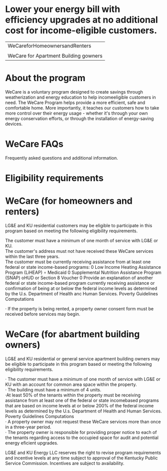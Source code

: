 # Lower your energy bill with efficiency upgrades at no additional cost for income-eligible customers.  

<html><body><table><tr><td>WeCareforHomeownersandRenters</td></tr><tr><td></td></tr><tr><td>WeCare for Apartment Building gowners</td></tr></table></body></html>  

# About the program  

WeCare is a voluntary program designed to create savings through weatherization and energy education to help incomeeligible customers in need. The WeCare Program helps provide a more efficient, safe and comfortable home. More importantly, it teaches our customers how to take more control over their energy usage - whether it's through your own energy conservation efforts, or through the installation of energy-saving devices.  

# WeCare FAQs  

Frequently asked questions and additional information.  

# Eligibility requirements  

# WeCare (for homeowners and renters)  

LG&E and KU residential customers may be eligible to participate in this program based on meeting the following eligibility requirements.  

The customer must have a minimum of one month of service with LG&E or KU.   
The customer's address must not have received these WeCare services within the last three years.   
The customer must be currently receiving assistance from at least one federal or state income-based programs: 0 Low Income Heating Assistance Program (LiHEAP) $\circ$ Medicaid 0  Supplemental Nutrition Assistance Program (SNAP) oHUD or Section 8 Voucher 0 Provide an explanation of another federal or state income-based program currently receiving assistance or confirmation of being at or below the federal income levels as determined by the U.s. Department of Health anc Human Services. Poverty Guidelines Computations  

· If the property is being rented, a property owner consent form must be received before services may begin.  

# WeCare (for abartment building owners)  

LG&E and KU residential or general service apartment building owners may be eligible to participate in this program based or meeting the following eligibility requirements.  

· The customer must have a minimum of one month of service with LG&E or KU with an account for common area space within the property.   
· The building must have a minimum of 4 units.   
·At least $50\%$ of the tenants within the property must be receiving assistance from at least one of the federal or state incomebased programs that are based on income levels at or below $200\%$ of the federal income levels as determined by the U.s. Department of Health and Human Services. Poverty Guidelines Computations   
· A property owner may not request these WeCare services more than once in a three-year period.   
· The property owner is responsible for providing proper notice to each of the tenants regarding access to the occupied space for audit and potential energy eficient upgrades.  

LG&E and KU Energy LLC reserves the right to revise program requirements and incentive levels at any time subject to approval of the Kentucky Public Service Commission. Incentives are subject to availability.  
